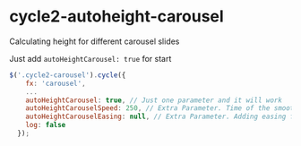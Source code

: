 # cycle2-autoheight-carousel
Calculating height for different carousel slides

Just add `autoHeightCarousel: true` for start

```javascript
$('.cycle2-carousel').cycle({
    fx: 'carousel',
    ...
    autoHeightCarousel: true, // Just one parameter and it will work
    autoHeightCarouselSpeed: 250, // Extra Parameter. Time of the smooth change height 
    autoHeightCarouselEasing: null, // Extra Parameter. Adding easing for animation
    log: false
  });
```
